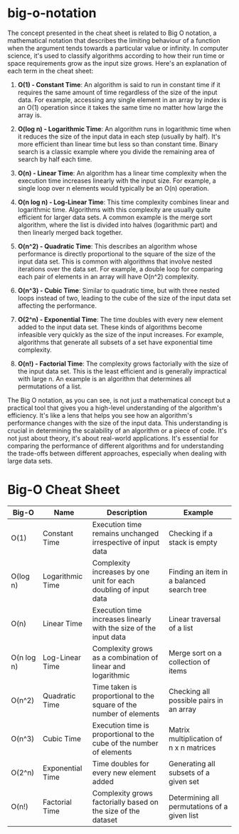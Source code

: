 # big-o-notation

The concept presented in the cheat sheet is related to Big O notation, a mathematical notation that describes the limiting behaviour of a function when the argument tends towards a particular value or infinity. In computer science, it's used to classify algorithms according to how their run time or space requirements grow as the input size grows. Here's an explanation of each term in the cheat sheet:

1. **O(1) - Constant Time**: An algorithm is said to run in constant time if it requires the same amount of time regardless of the size of the input data. For example, accessing any single element in an array by index is an O(1) operation since it takes the same time no matter how large the array is.

2. **O(log n) - Logarithmic Time**: An algorithm runs in logarithmic time when it reduces the size of the input data in each step (usually by half). It's more efficient than linear time but less so than constant time. Binary search is a classic example where you divide the remaining area of search by half each time.

3. **O(n) - Linear Time**: An algorithm has a linear time complexity when the execution time increases linearly with the input size. For example, a single loop over n elements would typically be an O(n) operation.

4. **O(n log n) - Log-Linear Time**: This time complexity combines linear and logarithmic time. Algorithms with this complexity are usually quite efficient for larger data sets. A common example is the merge sort algorithm, where the list is divided into halves (logarithmic part) and then linearly merged back together.

5. **O(n^2) - Quadratic Time**: This describes an algorithm whose performance is directly proportional to the square of the size of the input data set. This is common with algorithms that involve nested iterations over the data set. For example, a double loop for comparing each pair of elements in an array will have O(n^2) complexity.

6. **O(n^3) - Cubic Time**: Similar to quadratic time, but with three nested loops instead of two, leading to the cube of the size of the input data set affecting the performance.

7. **O(2^n) - Exponential Time**: The time doubles with every new element added to the input data set. These kinds of algorithms become infeasible very quickly as the size of the input increases. For example, algorithms that generate all subsets of a set have exponential time complexity.

8. **O(n!) - Factorial Time**: The complexity grows factorially with the size of the input data set. This is the least efficient and is generally impractical with large n. An example is an algorithm that determines all permutations of a list.

The Big O notation, as you can see, is not just a mathematical concept but a practical tool that gives you a high-level understanding of the algorithm's efficiency. It's like a lens that helps you see how an algorithm's performance changes with the size of the input data. This understanding is crucial in determining the scalability of an algorithm or a piece of code. It's not just about theory, it's about real-world applications. It's essential for comparing the performance of different algorithms and for understanding the trade-offs between different approaches, especially when dealing with large data sets.

# Big-O Cheat Sheet

| Big-O        | Name              | Description                                                                                   | Example                                 |
|--------------|-------------------|-----------------------------------------------------------------------------------------------|-----------------------------------------|
| O(1)         | Constant Time     | Execution time remains unchanged irrespective of input data                                   | Checking if a stack is empty            |
| O(log n)     | Logarithmic Time  | Complexity increases by one unit for each doubling of input data                              | Finding an item in a balanced search tree|
| O(n)         | Linear Time       | Execution time increases linearly with the size of the input data                             | Linear traversal of a list              |
| O(n log n)   | Log-Linear Time   | Complexity grows as a combination of linear and logarithmic                                   | Merge sort on a collection of items     |
| O(n^2)       | Quadratic Time    | Time taken is proportional to the square of the number of elements                            | Checking all possible pairs in an array |
| O(n^3)       | Cubic Time        | Execution time is proportional to the cube of the number of elements                         | Matrix multiplication of n x n matrices |
| O(2^n)       | Exponential Time  | Time doubles for every new element added                                                     | Generating all subsets of a given set   |
| O(n!)        | Factorial Time    | Complexity grows factorially based on the size of the dataset                                 | Determining all permutations of a given list |